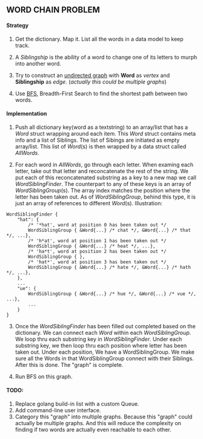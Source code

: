 ## WORD CHAIN PROBLEM

#### Strategy

1. Get the dictionary. Map it. List all the words in a data model to keep track.

2. A _Siblingship_ is the ability of a word to change one of its letters to murph into another word.

3. Try to construct an [undirected graph](https://en.wikipedia.org/wiki/Graph_(discrete_mathematics)#Undirected_graph) with __Word__ as _vertex_ and __Siblingship__ as _edge_. (_actually this could be multiple graphs_)

4. Use [BFS](https://en.wikipedia.org/wiki/Breadth-first_search), Breadth-First Search to find the shortest path between two words.


#### Implementation

1. Push all dictionary key(word as a textstring) to an array/list that has a _Word_ struct wrapping around each item. This _Word_ struct contains meta info and a list of Siblings. The list of Sibings are initiated as empty array/list. This list of _Word_(s) is then wrapped by a data struct called _AllWords_.

2. For each word in _AllWords_, go through each letter. When examing each letter, take out that letter and reconcatenate the rest of the string. We put each of this reconcatenated substring as a key to a new map we call _WordSiblingFinder_. The counterpart to any of these keys is an array of _WordSiblingGroup_(s). The array index matches the position where the letter has been taken out. As of _WordSiblingGroup_, behind this type, it is just an array of references to different _Word_(s).
Illustration:
```
WordSiblingFinder {
    "hat": {
        /* '*hat', word at position 0 has been taken out */
        WordSiblingGroup { &Word{...} /* chat */, &Word{...} /* that */, ...},
        /* 'h*at', word at position 1 has been taken out */
        WordSiblingGroup { &Word{...} /* heat */, ...},
        /* 'ha*t', word at position 2 has been taken out */
        WordSiblingGroup { },
        /* 'hat*', word at position 3 has been taken out */
        WordSiblingGroup { &Word{...} /* hate */, &Word{...} /* hath */, ...},
    },
    ...
    "ue": {
        WordSiblingGroup { &Word{...} /* hue */, &Word{...} /* vue */, ...},
        ...
    }
}
```

3. Once the _WordSiblingFinder_ has been filled out completed based on the dictionary. We can connect each _Word_ within each _WordSiblingGroup_. We loop thru each substring key in _WordSiblingFinder_. Under each substring key, we then loop thru each position where letter has been taken out. Under each position, We have a WordSiblingGroup. We make sure all the Words in that WordSiblingGroup connect with their Siblings. After this is done. The "graph" is complete.

4. Run BFS on this graph.

#### TODO:
1. Replace golang build-in list with a custom Queue.
2. Add command-line user interface.
3. Category this "graph" into multiple graphs. Because this "graph" could actually be multiple graphs. And this will reduce the complexity on finding if two words are actually even reachable to each other.